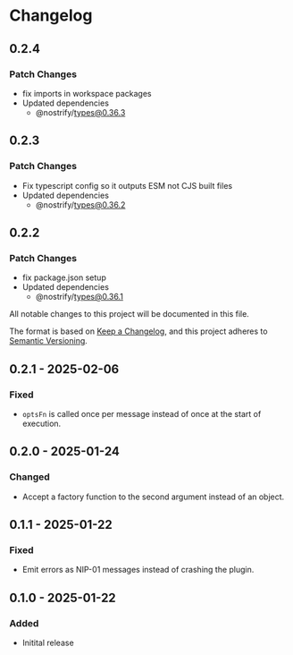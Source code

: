 # Changelog

## 0.2.4

### Patch Changes

- fix imports in workspace packages
- Updated dependencies
  - @nostrify/types@0.36.3

## 0.2.3

### Patch Changes

- Fix typescript config so it outputs ESM not CJS built files
- Updated dependencies
  - @nostrify/types@0.36.2

## 0.2.2

### Patch Changes

- fix package.json setup
- Updated dependencies
  - @nostrify/types@0.36.1

All notable changes to this project will be documented in this file.

The format is based on [Keep a Changelog](https://keepachangelog.com/en/1.1.0/),
and this project adheres to [Semantic Versioning](https://semver.org/spec/v2.0.0.html).

## 0.2.1 - 2025-02-06

### Fixed

- `optsFn` is called once per message instead of once at the start of execution.

## 0.2.0 - 2025-01-24

### Changed

- Accept a factory function to the second argument instead of an object.

## 0.1.1 - 2025-01-22

### Fixed

- Emit errors as NIP-01 messages instead of crashing the plugin.

## 0.1.0 - 2025-01-22

### Added

- Initital release
